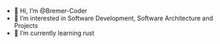 - 👋 Hi, I’m @Bremer-Coder
- 👀 I’m interested in Software Development, Software Architecture and Projects
- 🌱 I’m currently learning rust

<!---
Bremer-Coder/Bremer-Coder is a ✨ special ✨ repository because its `README.md` (this file) appears on your GitHub profile.
You can click the Preview link to take a look at your changes.
--->
